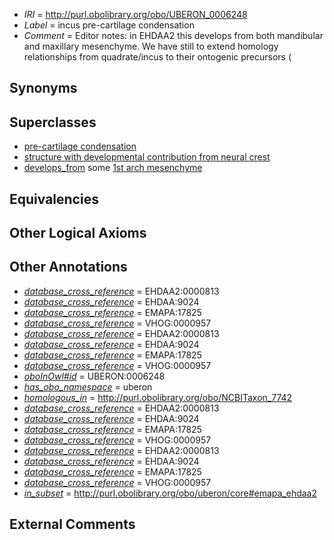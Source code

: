  * *IRI* = http://purl.obolibrary.org/obo/UBERON_0006248
 * *Label* = incus pre-cartilage condensation
 * *Comment* = Editor notes: in EHDAA2 this develops from both mandibular and maxillary mesenchyme. We have still to extend homology relationships from quadrate/incus to their ontogenic precursors (

## Synonyms


## Superclasses

 * [pre-cartilage condensation](../../UBERON/66/UBERON_0005866.md)
 * [structure with developmental contribution from neural crest](../../UBERON/14/UBERON_0010314.md)
 * [develops_from](../../RO/02/RO_0002202.md) some [1st arch mesenchyme](../../UBERON/42/UBERON_0010042.md)

## Equivalencies


## Other Logical Axioms


## Other Annotations

 * *[database_cross_reference](../../ef/oboInOwl#hasDbXref.md)* = EHDAA2:0000813
 * *[database_cross_reference](../../ef/oboInOwl#hasDbXref.md)* = EHDAA:9024
 * *[database_cross_reference](../../ef/oboInOwl#hasDbXref.md)* = EMAPA:17825
 * *[database_cross_reference](../../ef/oboInOwl#hasDbXref.md)* = VHOG:0000957
 * *[database_cross_reference](../../ef/oboInOwl#hasDbXref.md)* = EHDAA2:0000813
 * *[database_cross_reference](../../ef/oboInOwl#hasDbXref.md)* = EHDAA:9024
 * *[database_cross_reference](../../ef/oboInOwl#hasDbXref.md)* = EMAPA:17825
 * *[database_cross_reference](../../ef/oboInOwl#hasDbXref.md)* = VHOG:0000957
 * *[oboInOwl#id](../../id/oboInOwl#id.md)* = UBERON:0006248
 * *[has_obo_namespace](../../ce/oboInOwl#hasOBONamespace.md)* = uberon
 * *[homologous_in](../../core#homologous/in/core#homologous_in.md)* = http://purl.obolibrary.org/obo/NCBITaxon_7742
 * *[database_cross_reference](../../ef/oboInOwl#hasDbXref.md)* = EHDAA2:0000813
 * *[database_cross_reference](../../ef/oboInOwl#hasDbXref.md)* = EHDAA:9024
 * *[database_cross_reference](../../ef/oboInOwl#hasDbXref.md)* = EMAPA:17825
 * *[database_cross_reference](../../ef/oboInOwl#hasDbXref.md)* = VHOG:0000957
 * *[database_cross_reference](../../ef/oboInOwl#hasDbXref.md)* = EHDAA2:0000813
 * *[database_cross_reference](../../ef/oboInOwl#hasDbXref.md)* = EHDAA:9024
 * *[database_cross_reference](../../ef/oboInOwl#hasDbXref.md)* = EMAPA:17825
 * *[database_cross_reference](../../ef/oboInOwl#hasDbXref.md)* = VHOG:0000957
 * *[in_subset](../../et/oboInOwl#inSubset.md)* = http://purl.obolibrary.org/obo/uberon/core#emapa_ehdaa2

## External Comments

